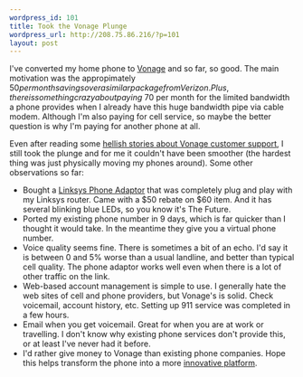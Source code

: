 ```yaml
--- 
wordpress_id: 101
title: Took the Vonage Plunge
wordpress_url: http://208.75.86.216/?p=101
layout: post
---
```

I've converted my home phone to <a href="http://www.vonage.com">Vonage</a> and so far, so good. The main motivation was the appropimately $50 per month savings over a similar package from Verizon. Plus, there is something crazy about paying ~$70 per month for the limited bandwidth a phone provides when I already have this huge bandwidth pipe via cable modem. Although I'm also paying for cell service, so maybe the better question is why I'm paying for another phone at all.

Even after reading some <a href="http://www.evhead.com/2005/04/vonage-is-from-hell.asp">hellish stories about Vonage customer support</a>, I still took the plunge and for me it couldn't have been smoother (the hardest thing was just physically moving my phones around). Some other observations so far:

<ul>

<li>Bought a <a href="http://www.amazon.com/exec/obidos/tg/detail/-/B0002V8KX6/">Linksys Phone Adaptor</a> that was completely plug and play with my Linksys router. Came with a $50 rebate on $60 item. And it has several blinking blue LEDs, so you know it's The Future.

</li><li>Ported my existing phone number in 9 days, which is far quicker than I thought it would take. In the meantime they give you a virtual phone number. 

</li><li>Voice quality seems fine. There is sometimes a bit of an echo. I'd say it is between 0 and 5% worse than a usual landline, and better than typical cell quality. The phone adaptor works well even when there is a lot of other traffic on the link. 

</li><li>Web-based account management is simple to use. I generally hate the web sites of cell and phone providers, but Vonage's is solid. Check voicemail, account history, etc. Setting up 911 service was completed in a few hours.

</li><li>Email when you get voicemail. Great for when you are at work or travelling. I don't know why existing phone services don't provide this, or at least I've never had it before.</li>

<li>I'd rather give money to Vonage than existing phone companies. Hope this helps transform the phone into a more <a href="http://www.itconversations.com/shows/detail324.html">innovative platform</a>.

</li></ul>

